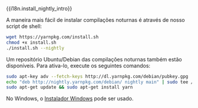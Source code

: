 {{i18n.install_nightly_intro}}

A maneira mais fácil de instalar compilações noturnas é através de nosso script de shell:

```sh
wget https://yarnpkg.com/install.sh
chmod +x install.sh
./install.sh --nightly
```

Um repositório Ubuntu/Debian das compilações noturnas também estão disponíveis. Para ativa-lo, execute os seguintes comandos:

```sh
sudo apt-key adv --fetch-keys http://dl.yarnpkg.com/debian/pubkey.gpg
echo "deb http://nightly.yarnpkg.com/debian/ nightly main" | sudo tee /etc/apt/sources.list.d/yarn-nightly.list
sudo apt-get update && sudo apt-get install yarn
```

No Windows, o [Instalador Windows](https://nightly.yarnpkg.com/latest.msi) pode ser usado.